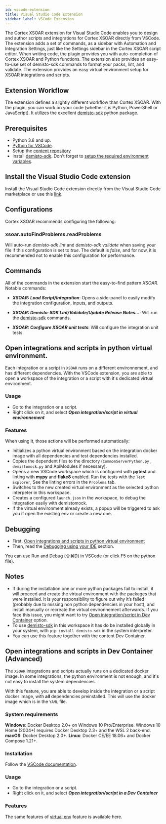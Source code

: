 ```yaml
---
id: vscode-extension
title: Visual Studio Code Extension
sidebar_label: VSCode Extension
---
```

The Cortex XSOAR extension for Visual Studio Code enables you to design and author scripts and integrations for Cortex XSOAR directly from VSCode. The extension adds a set of commands, as a sidebar with Automation and Integration Settings, just like the Settings sidebar in the Cortex XSOAR script editor. When writing code, the plugin provides you with auto-completion of Cortex XSOAR and Python functions.
The extension also provides an easy-to-use set of demisto-sdk commands to format your packs, lint, and validate.
The extension provides an easy virtual environment setup for XSOAR integrations and scripts.

## Extension Workflow

The extension defines a slightly different workflow than Cortex XSOAR. With the plugin, you can work on your code (whether it is Python, PowerShell or JavaScript).
It utilizes the excellent [demisto-sdk](./demisto-sdk) python package.

## Prerequisites

* Python 3.8 and up.
* [Python for VSCode](https://marketplace.visualstudio.com/items?itemName=ms-python.python).
* Setup the [content repository](../concepts/dev-setup)
* Install [demisto-sdk](../concepts/demisto-sdk#installation-and-setup). Don't forget to [setup the required environment variables](../concepts/demisto-sdk#environment-variable-setup). 

## Install the Visual Studio Code extension

Install the Visual Studio Code extension directly from the Visual Studio Code marketplace or use this [link](https://marketplace.visualstudio.com/items?itemName=CortexXSOARext.xsoar).

## Configurations

Cortex XSOAR recommends configuring the following:

### xsoar.autoFindProblems.readProblems

Will auto-run *demisto-sdk lint* and *demisto-sdk validate* when saving your file if this configuration is set to *true*.
The default is *false*, and for now, it is recommended not to enable this configuration for performance.

## Commands

All of the commands in the extension start the easy-to-find pattern *XSOAR*.  
Notable commands:

* ***XSOAR: Load Script/Integration***: Opens a side-panel to easily modify the integration configuration, inputs, and outputs.

* ***XSOAR: Demisto-SDK Lint/Validate/Update Release Notes...***: Will run the [demisto-sdk](https://github.com/demisto/demisto-sdk/) commands.

* ***XSOAR: Configure XSOAR unit tests***: Will configure the integration unit tests. 

## Open integrations and scripts in python virtual environment.

Each integration or a script in `XSOAR` runs on a different environnement, and has different dependencies.
With the VSCode extension, you are able to open a workspace of the integration or a script with it's dedicated virtual environment.

### Usage

* Go to the integration or a script.
* Right click on it, and select ***Open integration/script in virtual environnement***

### Features

When using it, those actions will be performed automatically:

* Initializes a python virtual environment based on the integration docker image with all dependencies and test dependencies installed.
* Copies the dependent files to the directory (`CommonServerPython.py` , `demistomock.py` and ApiModules if necessary).
* Opens a new VSCode workspace which is configured with **pytest** and linting with **mypy** and **flake8** enabled. Run the tests with the `Test Explorer`, See the linting errors in the `Problems` tab.
* Switches to the new created virtual environment as the selected python interpeter in this workspace.
* Creates a configured `launch.json` in the workspace, to debug the integration easily with demistomock.
* If the virtual environment already exists, a popup will be triggered to ask you if open the existing env or create a new one.

## Debugging

* First, [Open integrations and scripts in python virtual environment](#open-integrations-and-scripts-in-python-virtual-environment)
* Then, read the [Debugging using your IDE](../integrations/debugging#Debugging%20using%20your%20IDE) section.

You can use Run and Debug (⇧⌘D) in VSCode (or click F5 on the python file).

## Notes

* If during the installation one or more python packages fail to install, it will proceed and create the virtual environment with the packages that were installed.
  It is your responsibility to figure out why it’s failed (probably due to missing non python dependencies in your host), and install manually or recreate the virtual environnement afterwards.
  If you face this issue, you might want to try [Open integration/script in Dev Container](#open-integrations-and-scripts-in-dev-container-advanced) option.
* To use [demisto-sdk](./demisto-sdk) in this workspace it has do be installed globally in your system, with `pip install demisto-sdk` in the system interpreter.
* You can use this feature together with the content Dev Container.

## Open integrations and scripts in Dev Container (Advanced)

The `XSOAR` integrations and scripts actually runs on a dedicated docker image.
In some integrations, the python environment is not enough, and it's not easy to install the system dependencies.

With this feature, you are able to develop inside the integration or a script docker image, with **all** dependencies preinstalled.
This will use the docker image which is in the `YAML` file.

### System requirements

**Windows**: Docker Desktop 2.0+ on Windows 10 Pro/Enterprise. Windows 10 Home (2004+) requires Docker Desktop 2.3+ and the WSL 2 back-end.
**macOS**: Docker Desktop 2.0+.
**Linux**: Docker CE/EE 18.06+ and Docker Compose 1.21+.

### Installation

Follow the [VSCode documentation](https://code.visualstudio.com/docs/remote/containers#_installation).

### Usage

* Go to the integration or a script.
* Right click on it, and select ***Open integration/script in a Dev Container***

### Features

The same features of [virtual env](#open-integrations-and-scripts-in-python-virtual-environment) feature is available here. 